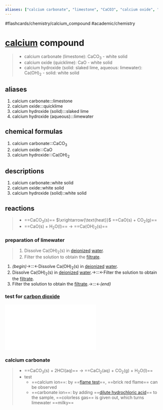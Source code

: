 ```yaml
---
aliases: ["calcium carbonate", "limestone", "CaCO3", "calcium oxide", "quicklime", "CaO", "calcium hydroxide", "Ca(OH)2", "slaked lime", "limewater"]
---
```


#flashcards/chemistry/calcium_compound #academic/chemistry

# [calcium](calcium) compound

> - calcium carbonate (limestone): CaCO<sub>3</sub> - white solid
> - calcium oxide (quicklime): CaO - white solid
> - calcium hydroxide (solid: slaked lime, aqueous: limewater): Ca(OH)<sub>2</sub> - solid: white solid

## aliases
1. calcium carbonate:::limestone <!--SR:!2022-06-20,56,258!2022-07-04,79,319-->
2. calcium oxide:::quicklime <!--SR:!2022-05-11,29,238!2022-05-01,6,230-->
3. calcium hydroxide (solid):::slaked lime <!--SR:!2022-05-12,30,239!2022-06-13,51,259-->
4. calcium hydroxide (aqueous):::limewater <!--SR:!2022-06-27,64,230!2022-06-12,51,259-->

## chemical formulas
1. calcium carbonate:::CaCO<sub>3</sub> <!--SR:!2022-06-14,62,317!2022-06-24,70,318-->
2. calcium oxide:::CaO <!--SR:!2022-05-06,48,290!2022-06-03,71,310-->
3. calcium hydroxide:::Ca(OH)<sub>2</sub> <!--SR:!2022-07-20,98,270!2022-07-03,78,319-->

## descriptions
1. calcium carbonate::white solid <!--SR:!2022-04-30,24,258-->
2. calcium oxide::white solid <!--SR:!2022-05-02,26,258-->
3. calcium hydroxide (solid)::white solid <!--SR:!2022-04-26,21,259-->

## reactions
> - ==CaCO<sub>3</sub>(s)== $\xrightarrow{\text{heat}}$ ==CaO(s) + CO<sub>2</sub>(g)==
> - ==CaO(s) + H<sub>2</sub>O(l)== → ==Ca(OH)<sub>2</sub>(s)== <!--SR:!2022-06-13,65,250!2022-05-07,49,290!2022-04-29,24,257!2022-05-20,39,279-->

### preparation of limewater
> 1. Dissolve Ca(OH)<sub>2</sub>(s) in [deionized](deionized) [water](water).
> 2. Filter the solution to obtain the [filtrate](filtrate).
1. _(begin)_→:::←Dissolve Ca(OH)<sub>2</sub>(s) in [deionized](deionized) [water](water). <!--SR:!2022-05-26,51,250!2022-06-19,66,318-->
2. Dissolve Ca(OH)<sub>2</sub>(s) in [deionized](deionized) [water](water).→:::←Filter the solution to obtain the [filtrate](filtrate). <!--SR:!2022-06-30,69,230!2022-06-11,50,261-->
3. Filter the solution to obtain the [filtrate](filtrate).→:::←_(end)_ <!--SR:!2022-06-28,74,319!2022-05-19,38,279-->

### test for [carbon dioxide](carbon%20dioxide)
![](carbon%20dioxide.md#calcium%20carbonate%20calcium%2020compound%20md)

### calcium carbonate
> - ==CaCO<sub>3</sub>(s) + 2HCl(aq)== → ==CaCl<sub>2</sub>(aq) + CO<sub>2</sub>(g) + H<sub>2</sub>O(l)==
> - test
>     - ==calcium ion==: by ==[flame test](flame%20test)==, ==brick red flame== can be observed
>     - ==carbonate ion==: by adding ==[dilute hydrochloric acid](dilute%20hydrochloric%20acid)== to the sample, ==colorless gas== is given out, which turns limewater ==milky== <!--SR:!2022-07-22,91,270!2022-05-19,46,250!2022-06-06,47,258!2022-05-06,29,258!2022-05-04,27,258!2022-05-03,26,259!2022-05-14,28,250!2022-05-10,29,250!2022-05-12,33,279-->
